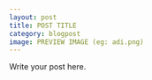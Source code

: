 ```yaml
---
layout: post
title: POST TITLE
category: blogpost
image: PREVIEW IMAGE (eg: adi.png)
---
```

Write your post here.

